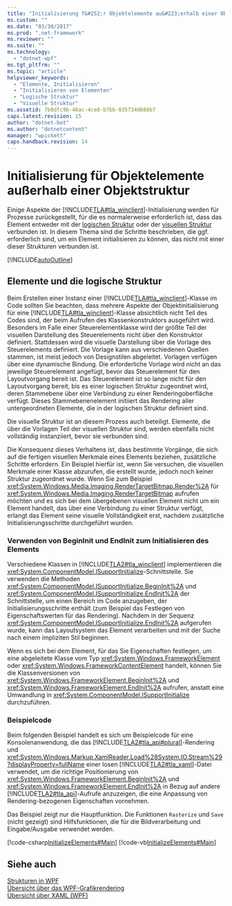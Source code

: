 ```yaml
---
title: "Initialisierung f&#252;r Objektelemente au&#223;erhalb einer Objektstruktur | Microsoft Docs"
ms.custom: ""
ms.date: "03/30/2017"
ms.prod: ".net-framework"
ms.reviewer: ""
ms.suite: ""
ms.technology: 
  - "dotnet-wpf"
ms.tgt_pltfrm: ""
ms.topic: "article"
helpviewer_keywords: 
  - "Elemente, Initialisieren"
  - "Initialisieren von Elementen"
  - "Logische Struktur"
  - "Visuelle Struktur"
ms.assetid: 7b8dfc9b-46ac-4ce8-b7bb-035734d688b7
caps.latest.revision: 15
author: "dotnet-bot"
ms.author: "dotnetcontent"
manager: "wpickett"
caps.handback.revision: 14
---
```

# Initialisierung f&#252;r Objektelemente au&#223;erhalb einer Objektstruktur
Einige Aspekte der [!INCLUDE[TLA#tla_winclient](../../../../includes/tlasharptla-winclient-md.md)]\-Initialisierung werden für Prozesse zurückgestellt, für die es normalerweise erforderlich ist, dass das Element entweder mit der [logischen Struktur](GTMT) oder der [visuellen Struktur](GTMT) verbunden ist.  In diesem Thema sind die Schritte beschrieben, die ggf. erforderlich sind, um ein Element initialisieren zu können, das nicht mit einer dieser Strukturen verbunden ist.  
  
 [!INCLUDE[autoOutline](../Token/autoOutline_md.md)]  
  
## Elemente und die logische Struktur  
 Beim Erstellen einer Instanz einer [!INCLUDE[TLA#tla_winclient](../../../../includes/tlasharptla-winclient-md.md)]\-Klasse im Code sollten Sie beachten, dass mehrere Aspekte der Objektinitialisierung für eine [!INCLUDE[TLA#tla_winclient](../../../../includes/tlasharptla-winclient-md.md)]\-Klasse absichtlich nicht Teil des Codes sind, der beim Aufrufen des Klassenkonstruktors ausgeführt wird.  Besonders im Falle einer Steuerelementklasse wird der größte Teil der visuellen Darstellung des Steuerelements nicht über den Konstruktor definiert.  Stattdessen wird die visuelle Darstellung über die Vorlage des Steuerelements definiert.  Die Vorlage kann aus verschiedenen Quellen stammen, ist meist jedoch von Designstilen abgeleitet.  Vorlagen verfügen über eine dynamische Bindung. Die erforderliche Vorlage wird nicht an das jeweilige Steuerelement angefügt, bevor das Steuerelement für den Layoutvorgang bereit ist.  Das Steuerelement ist so lange nicht für den Layoutvorgang bereit, bis es einer logischen Struktur zugeordnet wird, deren Stammebene über eine Verbindung zu einer Renderingoberfläche verfügt.  Dieses Stammebenenelement initiiert das Rendering aller untergeordneten Elemente, die in der logischen Struktur definiert sind.  
  
 Die visuelle Struktur ist an diesem Prozess auch beteiligt.  Elemente, die über die Vorlagen Teil der visuellen Struktur sind, werden ebenfalls nicht vollständig instanziiert, bevor sie verbunden sind.  
  
 Die Konsequenz dieses Verhaltens ist, dass bestimmte Vorgänge, die sich auf die fertigen visuellen Merkmale eines Elements beziehen, zusätzliche Schritte erfordern.  Ein Beispiel hierfür ist, wenn Sie versuchen, die visuellen Merkmale einer Klasse abzurufen, die erstellt wurde, jedoch noch keiner Struktur zugeordnet wurde.  Wenn Sie zum Beispiel <xref:System.Windows.Media.Imaging.RenderTargetBitmap.Render%2A> für <xref:System.Windows.Media.Imaging.RenderTargetBitmap> aufrufen möchten und es sich bei dem übergebenen visuellen Element nicht um ein Element handelt, das über eine Verbindung zu einer Struktur verfügt, erlangt das Element seine visuelle Vollständigkeit erst, nachdem zusätzliche Initialisierungsschritte durchgeführt wurden.  
  
### Verwenden von BeginInit und EndInit zum Initialisieren des Elements  
 Verschiedene Klassen in [!INCLUDE[TLA2#tla_winclient](../../../../includes/tla2sharptla-winclient-md.md)] implementieren die <xref:System.ComponentModel.ISupportInitialize>\-Schnittstelle.  Sie verwenden die Methoden <xref:System.ComponentModel.ISupportInitialize.BeginInit%2A> und <xref:System.ComponentModel.ISupportInitialize.EndInit%2A> der Schnittstelle, um einen Bereich im Code anzugeben, der Initialisierungsschritte enthält \(zum Beispiel das Festlegen von Eigenschaftswerten für das Rendering\).  Nachdem in der Sequenz <xref:System.ComponentModel.ISupportInitialize.EndInit%2A> aufgerufen wurde, kann das Layoutsystem das Element verarbeiten und mit der Suche nach einem impliziten Stil beginnen.  
  
 Wenn es sich bei dem Element, für das Sie Eigenschaften festlegen, um eine abgeleitete Klasse vom Typ <xref:System.Windows.FrameworkElement> oder <xref:System.Windows.FrameworkContentElement> handelt, können Sie die Klassenversionen von <xref:System.Windows.FrameworkElement.BeginInit%2A> und <xref:System.Windows.FrameworkElement.EndInit%2A> aufrufen, anstatt eine Umwandlung in <xref:System.ComponentModel.ISupportInitialize> durchzuführen.  
  
### Beispielcode  
 Beim folgenden Beispiel handelt es sich um Beispielcode für eine Konsolenanwendung, die das [!INCLUDE[TLA2#tla_api#plural](../../../../includes/tla2sharptla-apisharpplural-md.md)]\-Rendering und <xref:System.Windows.Markup.XamlReader.Load%28System.IO.Stream%29?displayProperty=fullName> einer losen [!INCLUDE[TLA2#tla_xaml](../../../../includes/tla2sharptla-xaml-md.md)]\-Datei verwendet, um die richtige Positionierung von <xref:System.Windows.FrameworkElement.BeginInit%2A> und <xref:System.Windows.FrameworkElement.EndInit%2A> in Bezug auf andere [!INCLUDE[TLA2#tla_api](../../../../includes/tla2sharptla-api-md.md)]\-Aufrufe anzuzeigen, die eine Anpassung von Rendering\-bezogenen Eigenschaften vornehmen.  
  
 Das Beispiel zeigt nur die Hauptfunktion.  Die Funktionen `Rasterize` und `Save` \(nicht gezeigt\) sind Hilfsfunktionen, die für die Bildverarbeitung und Eingabe\/Ausgabe verwendet werden.  
  
 [!code-csharp[InitializeElements#Main](../../../../samples/snippets/csharp/VS_Snippets_Wpf/InitializeElements/CSharp/initializeelements.cs#main)]
 [!code-vb[InitializeElements#Main](../../../../samples/snippets/visualbasic/VS_Snippets_Wpf/InitializeElements/VisualBasic/initializeelements.vb#main)]  
  
## Siehe auch  
 [Strukturen in WPF](../../../../docs/framework/wpf/advanced/trees-in-wpf.md)   
 [Übersicht über das WPF\-Grafikrendering](../../../../docs/framework/wpf/graphics-multimedia/wpf-graphics-rendering-overview.md)   
 [Übersicht über XAML \(WPF\)](../../../../docs/framework/wpf/advanced/xaml-overview-wpf.md)